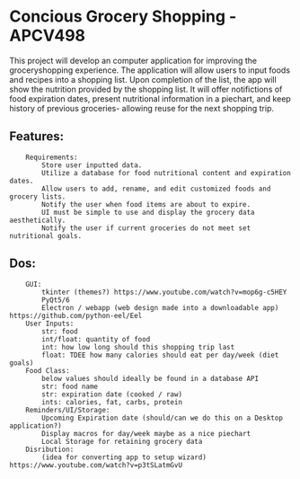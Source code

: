 # Concious Grocery Shopping - APCV498
This project will develop an computer application for improving the groceryshopping experience. 
The application will allow users to input foods and recipes into a shopping list. 
Upon completion of the list, the app will show the nutrition provided by the shopping list.
It will offer notifictions of food expiration dates, present nutritional information in a piechart,
and keep history of previous groceries- allowing reuse for the next shopping trip.

## Features:
        Requirements:
            Store user inputted data.
            Utilize a database for food nutritional content and expiration dates.
            Allow users to add, rename, and edit customized foods and grocery lists.
            Notify the user when food items are about to expire.
            UI must be simple to use and display the grocery data aesthetically.
            Notify the user if current groceries do not meet set nutritional goals.
##  Dos:
        GUI:
            tkinter (themes?) https://www.youtube.com/watch?v=mop6g-c5HEY
            PyQt5/6 
            Electron / webapp (web design made into a downloadable app) https://github.com/python-eel/Eel
        User Inputs:
            str: food
            int/float: quantity of food
            int: how low long should this shopping trip last
            float: TDEE how many calories should eat per day/week (diet goals)
        Food Class: 
            below values should ideally be found in a database API 
            str: food name 
            str: expiration date (cooked / raw) 
            ints: calories, fat, carbs, protein
        Reminders/UI/Storage:
            Upcoming Expiration date (should/can we do this on a Desktop application?)
            Display macros for day/week maybe as a nice piechart
            Local Storage for retaining grocery data
        Disribution:
            (idea for converting app to setup wizard) https://www.youtube.com/watch?v=p3tSLatmGvU



